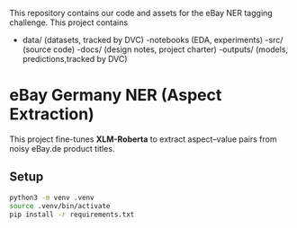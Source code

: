 This repository contains our code and assets for the eBay NER tagging challenge.
This project contains 
- data/ (datasets, tracked by DVC)
-notebooks (EDA, experiments)
-src/ (source code)
-docs/ (design notes, project charter)
-outputs/ (models, predictions,tracked by DVC)

# eBay Germany NER (Aspect Extraction)

This project fine-tunes **XLM-Roberta** to extract aspect–value pairs
from noisy eBay.de product titles.

## Setup
```bash
python3 -m venv .venv
source .venv/bin/activate
pip install -r requirements.txt

